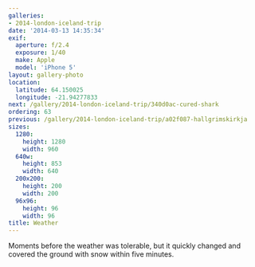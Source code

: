 ```yaml
---
galleries:
- 2014-london-iceland-trip
date: '2014-03-13 14:35:34'
exif:
  aperture: f/2.4
  exposure: 1/40
  make: Apple
  model: 'iPhone 5'
layout: gallery-photo
location:
  latitude: 64.150025
  longitude: -21.94277833
next: /gallery/2014-london-iceland-trip/340d0ac-cured-shark
ordering: 63
previous: /gallery/2014-london-iceland-trip/a02f087-hallgrimskirkja
sizes:
  1280:
    height: 1280
    width: 960
  640w:
    height: 853
    width: 640
  200x200:
    height: 200
    width: 200
  96x96:
    height: 96
    width: 96
title: Weather
---
```


Moments before the weather was tolerable, but it quickly changed and covered the ground with snow within five minutes.
